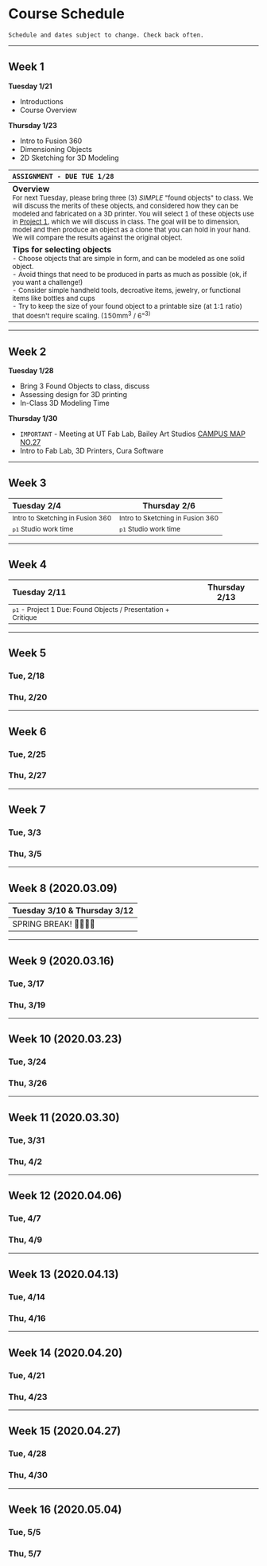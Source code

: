 # Course Schedule

```
Schedule and dates subject to change. Check back often.
```

---
## Week 1

**Tuesday 1/21** 
* Introductions
* Course Overview

**Thursday 1/23**
* Intro to Fusion 360
* Dimensioning Objects
* 2D Sketching for 3D Modeling


| ```ASSIGNMENT - DUE TUE 1/28``` |
| :---     |
|**Overview**<br><sub>For next Tuesday, please bring three (3) *SIMPLE* "found objects" to class. We will discuss the merits of these objects, and considered  how they can be modeled and fabricated on a 3D printer. You will select 1 of these objects use in [Project 1](https://ultimaker.com/en/resources/22015-designing-for-printability), which we will discuss in class. The goal will be to dimension, model and then produce an object as a clone that you can hold in your hand. We will compare the results against the original object.<br></sub>|
|**Tips for selecting objects**<br><sub>- Choose objects that are simple in form, and can be modeled as one solid object.</sub><br><sub>- Avoid things that need to be produced in parts as much as possible (ok, if you want a challenge!)</sub> <br><sub>- Consider simple handheld tools, decroative items, jewelry, or functional items like bottles and cups</sub><br> <sub>- Try to keep the size of your found object to a printable size (at 1:1 ratio) that doesn't require scaling. (150mm<sup>3</sup> / 6"<sup>3)</sup></sub>|

---
## Week 2

**Tuesday 1/28**
* Bring 3 Found Objects to class, discuss
* Assessing design for 3D printing
* In-Class 3D Modeling Time

**Thursday 1/30**
* ```IMPORTANT``` - Meeting at UT Fab Lab, Bailey Art Studios [CAMPUS MAP NO.27](https://www.ut.edu/uploadedFiles/About/UTCampusMap-a_924.pdf)
* Intro to Fab Lab, 3D Printers, Cura Software


---
## Week 3 

| Tuesday 2/4 | Thursday 2/6 |
| :---     | ------   |
| <sub> Intro to Sketching in Fusion 360 </sub> |  <sub> Intro to Sketching in Fusion 360 </sub> |
| <sub> `p1` Studio work time </sub> | <sub> `p1` Studio work time </sub> |


---
## Week 4

| Tuesday 2/11 | Thursday 2/13 |
| :---     | ------   |
| <sub> `p1` - Project 1 Due: Found Objects / Presentation + Critique</sub> |  |

---

## Week 5
### Tue, 2/18
### Thu, 2/20

---
## Week 6
### Tue, 2/25
### Thu, 2/27

---
## Week 7
### Tue, 3/3
### Thu, 3/5

---
## Week 8 (2020.03.09)

| Tuesday 3/10 & Thursday 3/12 |
| :---     |
| SPRING BREAK! 👏🎉🥂😸 |

---
## Week 9 (2020.03.16)
### Tue, 3/17
### Thu, 3/19

---
## Week 10 (2020.03.23)
### Tue, 3/24
### Thu, 3/26

---
## Week 11 (2020.03.30)
### Tue, 3/31
### Thu, 4/2

---
## Week 12 (2020.04.06)
### Tue, 4/7
### Thu, 4/9

---
## Week 13 (2020.04.13)
### Tue, 4/14
### Thu, 4/16

---
## Week 14 (2020.04.20)
### Tue, 4/21
### Thu, 4/23

---
## Week 15 (2020.04.27)
### Tue, 4/28
### Thu, 4/30

---
## Week 16 (2020.05.04)
### Tue, 5/5
### Thu, 5/7
